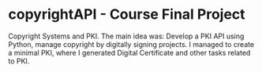 # copyrightAPI - Course Final Project

Copyright Systems and PKI. The main idea was: Develop a PKI API using Python, manage copyright by digitally signing projects. I managed to create a minimal PKI, where I generated Digital Certificate and other tasks related to PKI.
